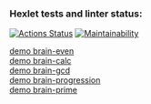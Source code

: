 ### Hexlet tests and linter status:
[![Actions Status](https://github.com/shtiltckhen/frontend-project-44/actions/workflows/hexlet-check.yml/badge.svg)](https://github.com/shtiltckhen/frontend-project-44/actions)
[![Maintainability](https://api.codeclimate.com/v1/badges/b48bfe65a8be7d3a1f8e/maintainability)](https://codeclimate.com/github/shtiltckhen/frontend-project-44/maintainability)

[demo brain-even](https://asciinema.org/a/reJyjexi3e0bMPg4qUYvbadPN)\
[demo brain-calc](https://asciinema.org/a/VIzqUZ19txMclxebXCuWwKCAt)\
[demo brain-gcd](https://asciinema.org/a/fA2juH4cn1JHDEdTNxh0Naukd)\
[demo brain-progression](https://asciinema.org/a/7ZdtTplSqaJrogu5hPXWvmQcR)\
[demo brain-prime](https://asciinema.org/a/gJhSuGBItZ3pkYzmH1191lrmC)